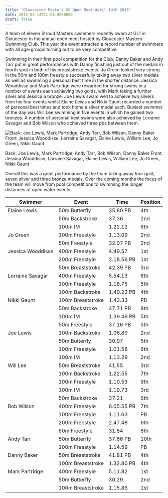 ```yaml
---
title: "Gloucester Masters SC Open Meet April 14th 2013"
date: 2013-04-14T21:01:00+0000
draft: false
---
```

A team of eleven Stroud Masters swimmers recently swam at GL1 in Gloucester in the annual open meet hosted by Gloucester Masters Swimming Club. This year the event attracted a record number of swimmers with all age-groups turning out to be very competitive.

Swimming in their first pool competition for the Club, Danny Baker and Andy Tarr put in great performances with Danny finishing just out of the medals in fourth spot in both of his breaststroke events. Jo Green looked very strong in the 50m and 100m freestyle successfully taking away two silver medals as well as swimming a personal best time in the shorter distance. Jessica Wooddisse and Mark Partridge were rewarded for strong swims in a number of events each achieving two golds, with Mark taking a further silver and Jessica a bronze. Joe Lewis swam well to achieve two silvers from his four events whilst Elaine Lewis and Nikki Gaunt recorded a number of personal best times and took home a silver medal each. Busiest swimmer of the day was Will Lee swimming in five events in which he gained two bronzes. A number of personal best swims were also achieved by Lorraine Savagar and Bob Wilson who achieved three pbs between them.

![Back: Joe Lewis, Mark Partridge, Andy Tarr, Bob Wilson, Danny Baker Front: Jessica Wooddisse, Lorraine Savagar, Elaine Lewis, William Lee, Jo Green, Nikki Gaunt](/images/2015/01/img_1474-cropped.jpg)

 Back: Joe Lewis, Mark Partridge, Andy Tarr, Bob Wilson, Danny Baker Front: Jessica Wooddisse, Lorraine Savagar, Elaine Lewis, William Lee, Jo Green, Nikki Gaunt

Overall this was a great performance by the team taking away four gold, seven silver and three bronze medals. Over the coming months the focus of the team will move from pool competitions to swimming the longer distances of open water events.

|Swimmer|Event | Time | Position |
|---|---|---|---|
| Elaine Lewis |50m Butterfly |35.80 PB |4th |
| |50m Backstroke |37.36 |2nd |
| |100m IM |1.22.12 |6th |
| Jo Green |100m Freestyle |1.13.09 |2nd |
| |50m Freestyle |32.07 PB |2nd |
| Jessica Wooddisse |400m Freestyle |4.49.57 |1st |
| |200m Freestyle |2.18.56 PB |1st |
| |50m Breaststroke |42.39 PB |3rd |
| Lorraine Savagar |400m Freestyle |5.54.13 |6th |
| |100m Freestyle |1.18.75 |5th |
| |100m Backstroke |1.40.22 PB |4th |
| Nikki Gaunt |100m Breaststroke |1.43.33 |PB |2nd |
| |50m Backstroke |47.71 PB |8th |
| |100m IM |1.39.49 PB |5th |
| |50m Freestyle |37.16 PB |5th |
| Joe Lewis |100m Backstroke |1.06.89 |2nd |
| |50m Butterfly |30.97 |5th |
| |100m Freestyle |1.01.58 |6th |
| |100m IM |1.13.29 |2nd |
| Will Lee |50m Breaststroke |41.55 |3rd |
| |100m Backstroke |1.22.55 |7th |
| |100m Freestyle |1.10.53 |9th |
| |100m IM |1.19.73 |3rd |
| |50m Backstroke |37.21 |6th |
| Bob Wilson |400m Freestyle |6.05.55 PB |7th |
| |100m Freestyle |1.11.63 |PB |9th |
| |200m Freestyle |2.47.48 |6th |
| |50m Freestyle |31.84 |8th |
| Andy Tarr |50m Butterfly |37.66 PB |10th |
| |100m Freestyle |1.14.59 |PB |10th |
| Danny Baker |50m Breaststroke |41.81 PB |4th |
| |100m Breaststroke |1.32.80 PB |4th |
| Mark Partridge |400m Freestyle |5.11.82 |1st |
| |50m Butterfly |30.29 |2nd |
| |100m Breaststroke |1.15.85 |1st |

